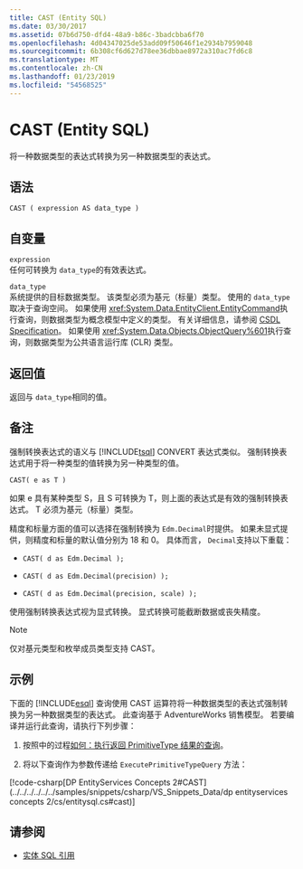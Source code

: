 ```yaml
---
title: CAST (Entity SQL)
ms.date: 03/30/2017
ms.assetid: 07b6d750-dfd4-48a9-b86c-3badcbba6f70
ms.openlocfilehash: 4d04347025de53add09f50646f1e2934b7959048
ms.sourcegitcommit: 6b308cf6d627d78ee36dbbae8972a310ac7fd6c8
ms.translationtype: MT
ms.contentlocale: zh-CN
ms.lasthandoff: 01/23/2019
ms.locfileid: "54568525"
---
```

# <a name="cast-entity-sql"></a>CAST (Entity SQL)
将一种数据类型的表达式转换为另一种数据类型的表达式。  
  
## <a name="syntax"></a>语法  
  
```  
CAST ( expression AS data_type )  
```  
  
## <a name="arguments"></a>自变量  
 `expression`  
 任何可转换为 `data_type`的有效表达式。  
  
 `data_type`  
 系统提供的目标数据类型。 该类型必须为基元（标量）类型。 使用的 `data_type` 取决于查询空间。 如果使用 <xref:System.Data.EntityClient.EntityCommand>执行查询，则数据类型为概念模型中定义的类型。 有关详细信息，请参阅 [CSDL Specification](../../../../../../docs/framework/data/adonet/ef/language-reference/csdl-specification.md)。 如果使用 <xref:System.Data.Objects.ObjectQuery%601>执行查询，则数据类型为公共语言运行库 (CLR) 类型。  
  
## <a name="return-value"></a>返回值  
 返回与 `data_type`相同的值。  
  
## <a name="remarks"></a>备注  
 强制转换表达式的语义与 [!INCLUDE[tsql](../../../../../../includes/tsql-md.md)] CONVERT 表达式类似。 强制转换表达式用于将一种类型的值转换为另一种类型的值。  
  
```  
CAST( e as T )  
```  
  
 如果 e 具有某种类型 S，且 S 可转换为 T，则上面的表达式是有效的强制转换表达式。 T 必须为基元（标量）类型。  
  
 精度和标量方面的值可以选择在强制转换为 `Edm.Decimal`时提供。 如果未显式提供，则精度和标量的默认值分别为 18 和 0。 具体而言， `Decimal`支持以下重载：  
  
-   `CAST( d as Edm.Decimal );`  
  
-   `CAST( d as Edm.Decimal(precision) );`  
  
-   `CAST( d as Edm.Decimal(precision, scale) );`  
  
 使用强制转换表达式视为显式转换。 显式转换可能截断数据或丧失精度。  
  
> [!NOTE]
>  仅对基元类型和枚举成员类型支持 CAST。  
  
## <a name="example"></a>示例  
 下面的 [!INCLUDE[esql](../../../../../../includes/esql-md.md)] 查询使用 CAST 运算符将一种数据类型的表达式强制转换为另一种数据类型的表达式。 此查询基于 AdventureWorks 销售模型。 若要编译并运行此查询，请执行下列步骤：  
  
1.  按照中的过程[如何：执行返回 PrimitiveType 结果的查询](../../../../../../docs/framework/data/adonet/ef/how-to-execute-a-query-that-returns-primitivetype-results.md)。  
  
2.  将以下查询作为参数传递给 `ExecutePrimitiveTypeQuery` 方法：  
  
 [!code-csharp[DP EntityServices Concepts 2#CAST](../../../../../../samples/snippets/csharp/VS_Snippets_Data/dp entityservices concepts 2/cs/entitysql.cs#cast)]  
  
## <a name="see-also"></a>请参阅
- [实体 SQL 引用](../../../../../../docs/framework/data/adonet/ef/language-reference/entity-sql-reference.md)
